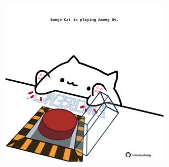<!-- built at 26/10/2023, 13:01:45 UTC -->
<p align="center">
  <img width="500" height="500" src="./ReadmeImage.svg">
</p>
